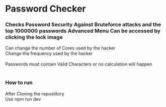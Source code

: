<h1>Password Checker</h1>
<h3>Checks Password Security Against Bruteforce attacks and the top 1000000 passwords
Advanced Menu Can be accessed by clicking the lock image</h3>
Can change the number of Cores used by the hacker<br>
Change the frequency used by the hacker<br>
<br>
Passwords must contain Valid Characters or no calculation will happen<br>
<br>
<h3>How to run</h3>
After Cloning the repostitory<br>
Use npm run dev
